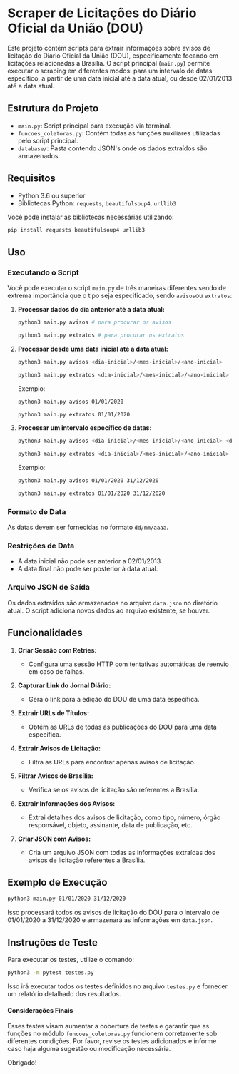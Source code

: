 
# Scraper de Licitações do Diário Oficial da União (DOU)

Este projeto contém scripts para extrair informações sobre avisos de licitação do Diário Oficial da União (DOU), especificamente focando em licitações relacionadas a Brasília. O script principal (`main.py`) permite executar o scraping em diferentes modos: para um intervalo de datas específico, a partir de uma data inicial até a data atual, ou desde 02/01/2013 até a data atual.

## Estrutura do Projeto

- `main.py`: Script principal para execução via terminal.
- `funcoes_coletoras.py`: Contém todas as funções auxiliares utilizadas pelo script principal.
- `database/`: Pasta contendo JSON's onde os dados extraídos são armazenados.

## Requisitos

- Python 3.6 ou superior
- Bibliotecas Python: `requests`, `beautifulsoup4`, `urllib3`

Você pode instalar as bibliotecas necessárias utilizando:
```sh
pip install requests beautifulsoup4 urllib3
```

## Uso

### Executando o Script

Você pode executar o script `main.py` de três maneiras diferentes sendo de extrema importância que o tipo seja especificado, sendo `avisos`ou `extratos`:

1. **Processar dados do dia anterior até a data atual:**
    ```sh
    python3 main.py avisos # para procurar os avisos
    ```
    ```sh
    python3 main.py extratos # para procurar os extratos
    ```
2. **Processar desde uma data inicial até a data atual:**
    ```sh
    python3 main.py avisos <dia-inicial>/<mes-inicial>/<ano-inicial>
    ```
    ```sh
    python3 main.py extratos <dia-inicial>/<mes-inicial>/<ano-inicial>
    ```
    Exemplo:
    ```sh
    python3 main.py avisos 01/01/2020
    ```
    ```sh
    python3 main.py extratos 01/01/2020
    ```


3. **Processar um intervalo específico de datas:**
    ```sh
    python3 main.py avisos <dia-inicial>/<mes-inicial>/<ano-inicial> <dia-final>/<mes-final>/<ano-final>
    ```
    ```sh
    python3 main.py extratos <dia-inicial>/<mes-inicial>/<ano-inicial> <dia-final>/<mes-final>/<ano-final>
    ```

    Exemplo:
    ```sh
    python3 main.py avisos 01/01/2020 31/12/2020
    ```
    ```sh
    python3 main.py extratos 01/01/2020 31/12/2020
    ```

### Formato de Data

As datas devem ser fornecidas no formato `dd/mm/aaaa`.

### Restrições de Data

- A data inicial não pode ser anterior a 02/01/2013.
- A data final não pode ser posterior à data atual.

### Arquivo JSON de Saída

Os dados extraídos são armazenados no arquivo `data.json` no diretório atual. O script adiciona novos dados ao arquivo existente, se houver.

## Funcionalidades

1. **Criar Sessão com Retries:**
   - Configura uma sessão HTTP com tentativas automáticas de reenvio em caso de falhas.

2. **Capturar Link do Jornal Diário:**
   - Gera o link para a edição do DOU de uma data específica.

3. **Extrair URLs de Títulos:**
   - Obtém as URLs de todas as publicações do DOU para uma data específica.

4. **Extrair Avisos de Licitação:**
   - Filtra as URLs para encontrar apenas avisos de licitação.

5. **Filtrar Avisos de Brasília:**
   - Verifica se os avisos de licitação são referentes a Brasília.

6. **Extrair Informações dos Avisos:**
   - Extrai detalhes dos avisos de licitação, como tipo, número, órgão responsável, objeto, assinante, data de publicação, etc.

7. **Criar JSON com Avisos:**
   - Cria um arquivo JSON com todas as informações extraídas dos avisos de licitação referentes a Brasília.

## Exemplo de Execução

```sh
python3 main.py 01/01/2020 31/12/2020
```

Isso processará todos os avisos de licitação do DOU para o intervalo de 01/01/2020 a 31/12/2020 e armazenará as informações em `data.json`.


## Instruções de Teste
Para executar os testes, utilize o comando:
```bash
python3 -m pytest testes.py
```
Isso irá executar todos os testes definidos no arquivo `testes.py` e fornecer um relatório detalhado dos resultados.

#### Considerações Finais
Esses testes visam aumentar a cobertura de testes e garantir que as funções no módulo `funcoes_coletoras.py` funcionem corretamente sob diferentes condições. Por favor, revise os testes adicionados e informe caso haja alguma sugestão ou modificação necessária.

Obrigado!
